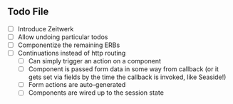 Todo File
---

- [ ] Introduce Zeitwerk
- [ ] Allow undoing particular todos
- [ ] Componentize the remaining ERBs
- [ ] Continuations instead of http routing
    - [ ] Can simply trigger an action on a component
    - [ ] Component is passed form data in some way from callback (or it gets set via fields by the time the callback is invoked, like Seaside!)
    - [ ] Form actions are auto-generated
    - [ ] Components are wired up to the session state 
